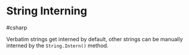 # String Interning
#csharp 

Verbatim strings get interned by default, other strings can be manually interned by the `String.Intern()` method.

